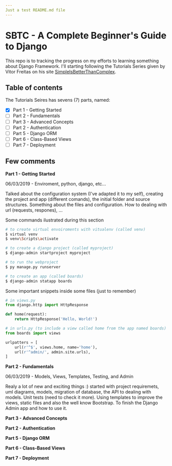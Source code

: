 ```yaml
---
Just a test README.md file
---
```


# SBTC - A Complete Beginner's Guide to Django

This repo is to tracking the progress on my efforts to learning something about Django Framework. I'll starting following the Tutorials Series given by Vitor Freitas on his site [SimpleIsBetterThanComplex](http://simpleisbetterthancomplex.com/).

## Table of contents

The Tutorials Seires has sevens (7) parts, named:

- [x] Part 1 - Getting Started
- [ ] Part 2 - Fundamentals
- [ ] Part 3 - Advanced Concepts
- [ ] Part 2 - Authentication
- [ ] Part 5 - Django ORM
- [ ] Part 6 - Class-Based Views
- [ ] Part 7 - Deployment

## Few comments

__Part 1 - Getting Started__

06/03/2019 - Enviroment, python, django, etc...

Talked about the configuration system (I've adapted it to my self), creating the project and app (different comands), the initial folder and source structures. Something about the files and configuration. How to dealing with url (requests, respones), ...

Some commands ilustrated during this section

```bash
# to create virtual envoiroments with vitualenv (called venv)
$ virtual venv
$ venv\Scripts\activate

# to create a django project (called myproject)
$ django-admin startproject myproject

# to run the webproject
$ py manage.py runserver

# to create an app (called boards)
$ django-admin statapp boards

```

Some important snippets inside some files (just to remember)
```python
# in views.py
from django.http import HttpResponse

def home(request):
    return HttpResponse('Hello, World!')

# in urls.py (to include a view called home from the app named boards)
from boards import views

urlpatters = [
    url(r'^$', views.home, name='home'),
    url(r'^admin/', admin.site.urls),
]
```

__Part 2 - Fundamentals__

06/03/2019 - Models, Views, Templates, Testing, and Admin

Realy a lot of new and exciting things :) started with project requiremets, uml diagrams, models, migration of database, the API to dealing with models. Unit tests (need to check it more). Using templates to improve the views, static files and also the well know Bootstrap. To finish the Django Admin app and how to use it.

__Part 3 - Advanced Concepts__

__Part 2 - Authentication__

__Part 5 - Django ORM__

__Part 6 - Class-Based Views__

__Part 7 - Deployment__


